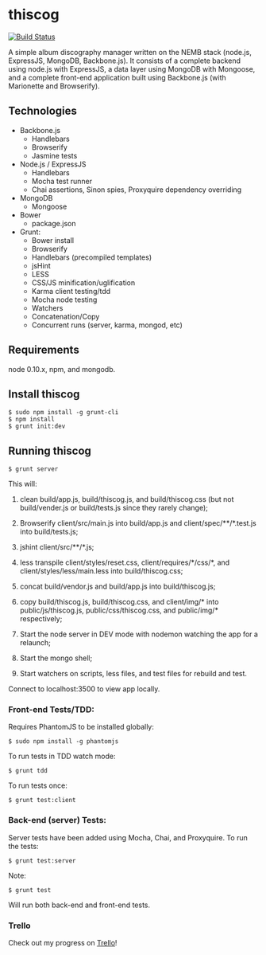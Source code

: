 # thiscog

[![Build Status](https://travis-ci.org/tesfaldet/thiscog.svg?branch=master)](https://travis-ci.org/tesfaldet/thiscog)

A simple album discography manager written on the NEMB stack (node.js, ExpressJS, MongoDB, Backbone.js). It consists of a complete backend using node.js with ExpressJS, a data layer using MongoDB with Mongoose, and a complete front-end application built using Backbone.js (with Marionette and Browserify).

## Technologies

* Backbone.js
  * Handlebars
  * Browserify
  * Jasmine tests
* Node.js / ExpressJS
  * Handlebars
  * Mocha test runner
  * Chai assertions, Sinon spies, Proxyquire dependency overriding
* MongoDB
  * Mongoose
* Bower
  * package.json
* Grunt:
  * Bower install
  * Browserify
  * Handlebars (precompiled templates)
  * jsHint
  * LESS
  * CSS/JS minification/uglification
  * Karma client testing/tdd
  * Mocha node testing
  * Watchers
  * Concatenation/Copy
  * Concurrent runs (server, karma, mongod, etc)

## Requirements

node 0.10.x, npm, and mongodb.

## Install thiscog

    $ sudo npm install -g grunt-cli
    $ npm install
    $ grunt init:dev

## Running thiscog

	$ grunt server

This will:

1. clean build/app.js, build/thiscog.js, and build/thiscog.css (but not build/vender.js or build/tests.js since they rarely change);

2. Browserify client/src/main.js into build/app.js and client/spec/**/*.test.js into build/tests.js;

3. jshint client/src/**/*.js;

4. less transpile client/styles/reset.css, client/requires/\*/css/*, and client/styles/less/main.less into build/thiscog.css;

5. concat build/vendor.js and build/app.js into build/thiscog.js;

6. copy build/thiscog.js, build/thiscog.css, and client/img/* into public/js/thiscog.js, public/css/thiscog.css, and public/img/* respectively;

7. Start the node server in DEV mode with nodemon watching the app for a relaunch;

8. Start the mongo shell;

9. Start watchers on scripts, less files, and test files for rebuild and test.

Connect to localhost:3500 to view app locally.

### Front-end Tests/TDD:

Requires PhantomJS to be installed globally:

    $ sudo npm install -g phantomjs

To run tests in TDD watch mode:

    $ grunt tdd

To run tests once:

    $ grunt test:client

### Back-end (server) Tests:

Server tests have been added using Mocha, Chai, and Proxyquire. To run the tests:

    $ grunt test:server

Note:

    $ grunt test

Will run both back-end and front-end tests.

### Trello
Check out my progress on [Trello](https://trello.com/b/T0gVgFFM/thiscog)!
